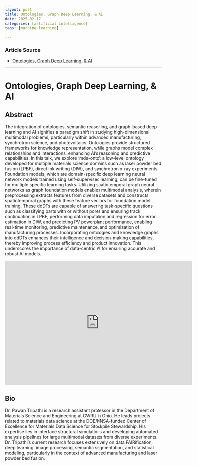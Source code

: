 ```yaml
---
layout: post
title: Ontologies, Graph Deep Learning, & AI
date: 2025-02-17
categories: [artificial intelligence]
tags: [machine learning]

---
```


### Article Source


* [Ontologies, Graph Deep Learning, & AI](https://www.youtube.com/watch?v=jtq-40IM2_c&list=PLy9rIbGDXrG1g4WYJBGYdS49ni4W_kRvA&index=2)

---


# Ontologies, Graph Deep Learning, & AI

## Abstract

The integration of ontologies, semantic reasoning, and graph-based deep learning and AI signifies a paradigm shift in studying high-dimensional multimodal problems, particularly within advanced manufacturing, synchrotron science, and photovoltaics. Ontologies provide structured frameworks for knowledge representation, while graphs model complex relationships and interactions, enhancing AI’s reasoning and predictive capabilities. In this talk, we explore ‘mds-onto’: a low-level ontology developed for multiple materials science domains such as laser powder bed fusion (LPBF), direct ink writing (DIW), and synchrotron x-ray experiments. Foundation models, which are domain-specific deep learning neural network models trained using self-supervised learning, can be fine-tuned for multiple specific learning tasks. Utilizing spatiotemporal graph neural networks as graph foundation models enables multimodal analysis, wherein preprocessing extracts features from diverse datasets and constructs spatiotemporal graphs with these feature vectors for foundation model training. These ddDTs are capable of answering task-specific questions such as classifying parts with or without pores and ensuring track continuation in LPBF, performing data imputation and regression for error estimation in DIW, and predicting PV powerplant performance, enabling real-time monitoring, predictive maintenance, and optimization of manufacturing processes. Incorporating ontologies and knowledge graphs into ddDTs enhances their intelligence and decision-making capabilities, thereby improving process efficiency and product innovation. This underscores the importance of data-centric AI for ensuring accurate and robust AI models.

<iframe width="600" height="400" src="https://www.youtube.com/embed/jtq-40IM2_c?si=Hvi-N-Slm_4r-aSf" title="YouTube video player" frameborder="0" allow="accelerometer; autoplay; clipboard-write; encrypted-media; gyroscope; picture-in-picture; web-share" referrerpolicy="strict-origin-when-cross-origin" allowfullscreen></iframe>

## Bio
Dr. Pawan Tripathi is a research assistant professor in the Department of Materials Science and Engineering at CWRU in Ohio. He leads projects related to materials data science at the DOE/NNSA-funded Center of Excellence for Materials Data Science for Stockpile Stewardship. His expertise lies in interface structural simulations and developing automated analysis pipelines for large multimodal datasets from diverse experiments. Dr. Tripathi’s current research focuses extensively on data FAIRification, deep learning, image processing, semantic segmentation, and statistical modeling, particularly in the context of advanced manufacturing and laser powder bed fusion.